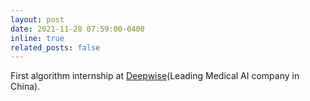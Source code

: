 ```yaml
---
layout: post
date: 2021-11-28 07:59:00-0400
inline: true
related_posts: false
---
```


First algorithm internship at [Deepwise](https://www.deepwise.com/about)(Leading Medical AI company in China).
